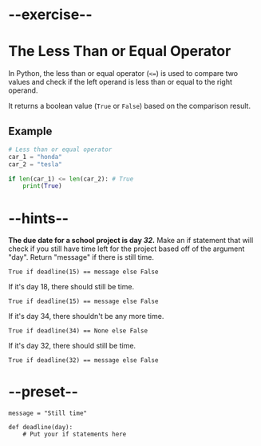 # --exercise--

# The Less Than or Equal Operator

In Python, the less than or equal operator (`<=`) is used to compare two values and check if the left operand is less than or equal to the right operand. 

It returns a boolean value (`True` or `False`) based on the comparison result.

## Example

```python
# Less than or equal operator
car_1 = "honda"
car_2 = "tesla"

if len(car_1) <= len(car_2): # True
    print(True)
```

# --hints--

**The due date for a school project is day *32*.** Make an if statement that will check if you still have time left for the project based off of the argument "day". Return "message" if there is still time.

```
True if deadline(15) == message else False
```

If it's day 18, there should still be time.

```
True if deadline(15) == message else False
```

If it's day 34, there shouldn't be any more time.

```
True if deadline(34) == None else False
```

If it's day 32, there should still be time.

```
True if deadline(32) == message else False
```

# --preset--

```
message = "Still time"

def deadline(day):
    # Put your if statements here
```